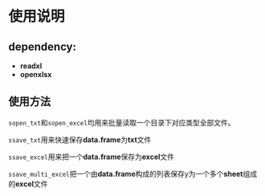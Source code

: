 # 使用说明

## dependency:

+ **readxl**
+ **openxlsx**

## 使用方法

``sopen_txt``和``sopen_excel``均用来批量读取一个目录下对应类型全部文件。

``ssave_txt``用来快速保存**data.frame**为**txt**文件

``ssave_excel``用来把一个**data.frame**保存为**excel**文件

``ssave_multi_excel``把一个由**data.frame**构成的列表保存y为一个多个**sheet**组成的**excel**文件

